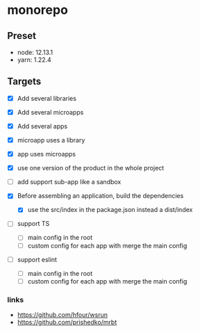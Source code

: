 monorepo
=

## Preset
- node: 12.13.1
- yarn: 1.22.4

## Targets
- [x] Add several libraries
- [x] Add several microapps
- [x] Add several apps

- [x] microapp uses a library
- [x] app uses microapps

- [x] use one version of the product in the whole project

- [ ] add support sub-app like a sandbox

- [x] Before assembling an application, build the dependencies
  - [x] use the src/index in the package.json instead a dist/index


- [ ] support TS
  - [ ] main config in the root
  - [ ] custom config for each app with merge the main config

- [ ] support eslint
  - [ ] main config in the root
  - [ ] custom config for each app with merge the main config

### links
- https://github.com/hfour/wsrun
- https://github.com/prishedko/mrbt
